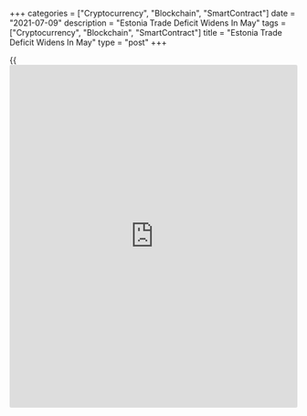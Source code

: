 +++
categories = ["Cryptocurrency", "Blockchain", "SmartContract"]
date = "2021-07-09"
description = "Estonia Trade Deficit Widens In May"
tags = ["Cryptocurrency", "Blockchain", "SmartContract"]
title = "Estonia Trade Deficit Widens In May"
type = "post"
+++

{{<iframe id="large-banner" src="https://www.bounty.group/#slide=26.0" width="100%" height="600" scrolling="no" style="border: 0px solid rgb(216, 221, 230); border-radius: 3px;">}}

Estonia's trade deficit widened in May, figures from Statistics Estonia
showed on Friday.

The trade deficit increased to EUR 175 million in May from EUR 92
million in the same month last year. In April, the trade deficit was EUR
84 million.

Exports grew 47.0 percent year-on-year in May, after a 54.0 percent rise
in April.

Imports rose 50.0 percent yearly in May, after a 52.0 percent growth in
the previous month.

"The growth was mainly driven by trade with non-EU countries: there was
a significant boost in imports of mineral fuels from Russia and exports
of electrical equipment to the USA," Evelin Puura, leading analyst at
Statistics Estonia, said.

For comments and feedback [contact](https://www.playgroundfx.com/contact/): editorial@rtt[news](https://www.letsplayfx.com/blog/forex-news-website/).com

[Economic News][1]

 **What parts of the world are seeing the best (and worst) economic
performances lately? Click[here][2] to check out our [Econ Scorecard][2]
and find out! See up-to-the-moment [ranking](https://www.playgroundfx.com/blog/crypto-exchange-ranking/)s for the best and worst
performers in [GDP][3], [unemployment rate][4], [inflation][2] and much
more.**

   1. www.rtt[news](https://www.letsplayfx.com/blog/forex-news-website/).com/Content/EconomicNews.aspx
   2. www.rtt[news](https://www.letsplayfx.com/blog/forex-news-website/).com/economic-scorecard/world-rank/CPI/highest-performance.aspx
   3. www.rtt[news](https://www.letsplayfx.com/blog/forex-news-website/).com/economic-scorecard/world-rank/GDP/highest-performance.aspx
   4. www.rtt[news](https://www.letsplayfx.com/blog/forex-news-website/).com/economic-scorecard/world-rank/unemployment-rate/lowest-performance.aspx